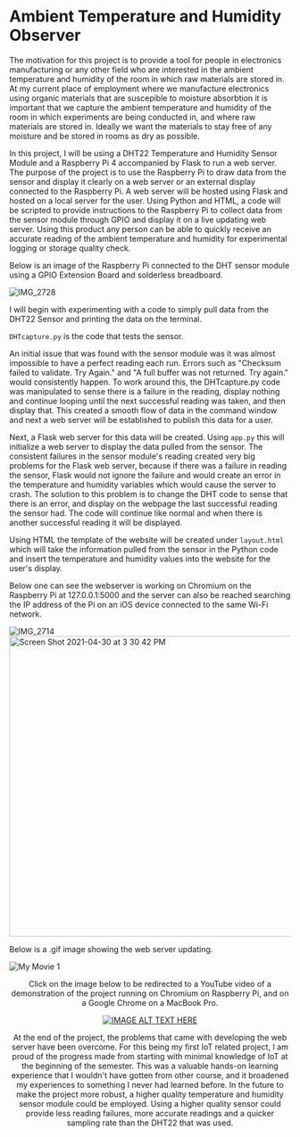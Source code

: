 
# Ambient Temperature and Humidity Observer

<p>The motivation for this project is to provide a tool for 
people in electronics manufacturing or any other field who 
are interested in the ambient temperature and humidity of the 
room in which raw materials are stored in. At my current 
place of employment where we manufacture electronics using organic 
materials that are suscepible to moisture absorbtion it is important 
that we capture the ambient temperature and humidity of the room 
in which experiments are being conducted in, and where raw materials 
are stored in. Ideally we want the materials to stay free of any moisture and 
be stored in rooms as dry as possible.</p>

<p>In this project, I will be using a DHT22 Temperature and Humidity
Sensor Module and a Raspberry Pi 4 accompanied by Flask to run a web 
server. The purpose of the project is to 
use the Raspberry Pi to draw data from the sensor and display it
clearly on a web server or an external display connected to the 
Raspberry Pi. A web server will be hosted using Flask and 
hosted on a local server for the user. Using Python and HTML,
a code will be scripted to provide instructions to the Raspberry 
Pi to collect data from the sensor module through GPIO and display it on 
a live updating web server. Using this product any person
can be able to quickly receive an accurate reading of the 
ambient temperature and humidity for experimental logging 
or storage quality check.</p> 

<p>Below is an image of the Raspberry Pi connected to the DHT sensor module using a GPIO Extension Board and solderless breadboard.</p>

![IMG_2728](https://user-images.githubusercontent.com/78391004/116921922-a6121300-ac22-11eb-8b41-70ea01007a91.png)


I will begin with experimenting with a code to simply pull data
from the DHT22 Sensor and printing the data on the terminal.

<p><code>DHTcapture.py</code> is the code that tests the sensor. </p>

<p>An initial issue that was found with the sensor module was it was almost impossible to
  have a perfect reading each run. Errors such as "Checksum failed to validate. Try Again." 
  and "A full buffer was not returned. Try again." would consistently happen. To work around this, 
  the DHTcapture.py code was manipulated to sense there is a failure in the reading, display nothing and continue 
  looping until the next successful reading was taken, and then display that. This created a smooth
  flow of data in the command window and next a web server will be established to publish this 
  data for a user.</p>
  
<p>Next, a Flask web server for this data will be created. Using <code>app.py</code>
  this will initialize a web server to display the data pulled from the sensor. The consistent failures
  in the sensor module's reading created very big problems for the Flask web server, because if there
  was a failure in reading the sensor, Flask would not ignore the failure and would create an 
  error in the temperature and humidity variables which would cause the server to crash. The 
  solution to this problem is to change the DHT code to sense that there is an error, 
  and display on the webpage the last successful reading the sensor had. 
  The code will continue like normal and when there is another successful reading it will be displayed.</p>
  
<p>Using HTML the template of the website will be created under <code>layout.html</code>
  which will take the information pulled from the sensor in the Python code and insert the
  temperature and humidity values into the website for the user's display.
  
  Below one can see the webserver is working on Chromium on the Raspberry Pi at 127.0.0.1:5000 and 
  the server can also be reached searching the IP address of the Pi on an iOS device connected to the same 
  Wi-Fi network.

  
![IMG_2714](https://user-images.githubusercontent.com/78391004/116745929-ce530500-a9c9-11eb-80e3-44caf34898a8.png)<img width="539" alt="Screen Shot 2021-04-30 at 3 30 42 PM" src="https://user-images.githubusercontent.com/78391004/116745995-e62a8900-a9c9-11eb-9a40-205d149f9a36.png">

<p>Below is a .gif image showing the web server updating. 

![My Movie 1](https://user-images.githubusercontent.com/78391004/116749034-59ce9500-a9ce-11eb-846d-496fa44a633e.gif)
<center>

<p>Click on the image below to be redirected to a YouTube video of a demonstration of the project running on Chromium on Raspberry Pi, and on a Google Chrome on a MacBook Pro.</p>

[![IMAGE ALT TEXT HERE](https://user-images.githubusercontent.com/78391004/117704618-0bbd4c80-b199-11eb-8a61-37a123c3990e.png)](https://youtu.be/L2MpAoBKkuo)



<p>At the end of the project, the problems that came with developing the web server have been overcome.
  For this being my first IoT related project, I am proud of the progress made from starting with minimal knowledge of IoT 
  at the beginning of the semester. This was a valuable hands-on learning experience that I wouldn't have gotten 
  from other course, and it broadened my experiences to something I never had learned before. 
  In the future to make the project more robust, a higher quality temperature and humidity sensor module
  could be employed. Using a higher quality sensor could provide less reading failures, more 
  accurate readings and a quicker sampling rate than the DHT22 that was used.</p>
